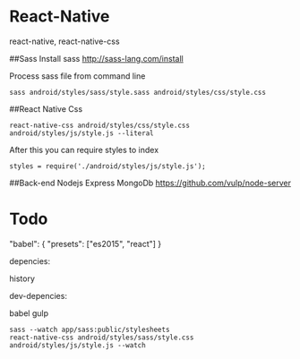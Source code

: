 # React-Native
react-native, react-native-css



##Sass
Install sass http://sass-lang.com/install

Process sass file from command line
``` shell
sass android/styles/sass/style.sass android/styles/css/style.css
```
##React Native Css
``` shell
react-native-css android/styles/css/style.css android/styles/js/style.js --literal
```

After this you can require styles to index
``` shell
styles = require('./android/styles/js/style.js');
```

##Back-end
Nodejs Express MongoDb
https://github.com/vulp/node-server

# Todo
"babel": {
    "presets": ["es2015", "react"]
}

depencies:

history

dev-depencies:

babel
gulp

``` shell
sass --watch app/sass:public/stylesheets
react-native-css android/styles/sass/style.css android/styles/js/style.js --watch
```


